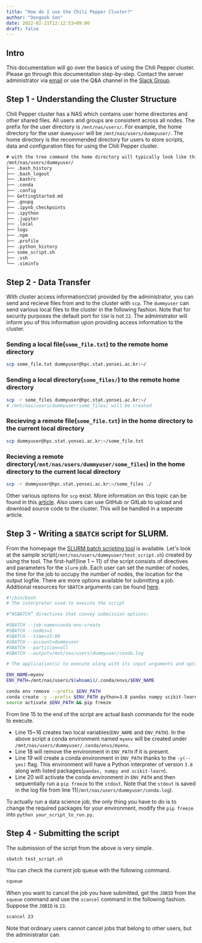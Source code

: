 ```yaml
---
title: "How do I use the Chili Pepper Cluster?"
author: "Dongook Son"
date: 2022-02-21T12:12:53+09:00
draft: false
---
```


## Intro

This documentation will go over the basics of using the Chili Pepper cluster. Please go through this documentation step-by-step. Contact the server administrator via [email](mailto:jm.moon@yonsei.ac.kr) or use the Q&A channel in the [Slack Group](https://yonseidatasci-jnw9112.slack.com).

## Step 1 - Understanding the Cluster Structure

Chili Pepper cluster has a NAS which contains user home directories and other shared files. All users and groups are consistent across all nodes. The prefix for the user directory is `/mnt/nas/users/`. For example, the home directory for the user `dummyuser` will be `/mnt/nas/users/dummyuser/`. The home directory is the recommended directory for users to store scripts, data and configuration files for using the Chili Pepper cluster.

```txt
# with the tree command the home directory will typically look like this
/mnt/nas/users/dummyuser/
├── .bash_history
├── .bash_logout
├── .bashrc
├── .conda
├── .config
├── GettingStarted.md
├── .gnupg
├── .ipynb_checkpoints
├── .ipython
├── .jupyter
├── .local
├── logs
├── .npm
├── .profile
├── .python_history
├── some_script.sh
├── .ssh
└── .viminfo
```

## Step 2 - Data Transfer

With cluster access information(`SSH`) provided by the administrator, you can send and recieve files from and to the cluster with `scp`. The `dummyuser` can send various local files to the cluster in the following fashion. Note that for security purposes the default port for `SSH` is not `22`. The administrator will inform you of this information upon providing access information to the cluster.

### Sending a local file(`some_file.txt`) to the remote home directory

```bash
scp some_file.txt dummyuser@hpc.stat.yonsei.ac.kr:~/
```

### Sending a local directory(`some_files/`) to the remote home directory

```bash
scp -r some_files dummyuser@hpc.stat.yonsei.ac.kr:~/
# /mnt/nas/users/dummyuser/some_files/ will be created
```

### Recieving a remote file(`some_file.txt`) in the home directory to the current local directory

```bash
scp dummyuser@hpc.stat.yonsei.ac.kr:~/some_file.txt
```

### Recieving a remote directory(`/mnt/nas/users/dummyuser/some_files`) in the home directory to the current local directory

```bash
scp -r dummyuser@hpc.stat.yonsei.ac.kr:~/some_files ./
```

Other various options for `scp` exist. More information on this topic can be found in this [article](https://www.pcwdld.com/what-is-scp#wbounce-modal). Also users can use GitHub or GitLab to upload and download source code to the cluster. This will be handled in a seperate article.

## Step 3 - Writing a `SBATCH` script for SLURM.

From the homepage the [SLURM batch scripting tool](https://hpc.stat.yonsei.ac.kr/tools/job-configurator.html) is available. Let's look at the sample script(`/mnt/nas/users/dummyuser/test_script.sh`) created by using the tool. The first-half(line 1 ~ 11) of the script consists of directives and parameters for the `slurm` job. Each user can set the number of nodes, the time for the job to occupy the number of nodes, the location for the output logfile. There are more options available for submitting a job. Additional resources for `SBATCH` arguments can be found [here](https://slurm.schedmd.com/sbatch.html).

```bash
#!/bin/bash
# The interpreter used to execute the script

#“#SBATCH” directives that convey submission options:

#SBATCH --job-name=conda-env-create
#SBATCH --nodes=1
#SBATCH --time=15:00
#SBATCH --account=dummyuser
#SBATCH --partition=all
#SBATCH --output=/mnt/nas/users/dummyuser/conda.log

# The application(s) to execute along with its input arguments and options:

ENV_NAME=myenv
ENV_PATH=/mnt/nas/users/$(whoami)/.conda/envs/$ENV_NAME

conda env remove --prefix $ENV_PATH
conda create -y --prefix $ENV_PATH python=3.8 pandas numpy scikit-learn
source activate $ENV_PATH && pip freeze
```

From line 15 to the end of the script are actual bash commands for the node to execute. 
- Line 15~16  creates two local variables(`ENV_NAME` and `ENV_PATH`). In the above script a conda environment named `myenv` will be created under `/mnt/nas/users/dummyuser/.conda/envs/myenv`. 
- Line 18 will remove the environment in `ENV_PATH` if it is present. 
- Line 19 will create a conda environment in `ENV_PATH` thanks to the `-y(--yes)` flag. This environment will have a Python interpreter of version `3.8` along with listed packages(`pandas, numpy and scikit-learn`).
- Line 20 will activate the conda environment in `ENV_PATH` and then sequentially run a `pip freeze` to the `stdout`. Note that the `stdout` is saved in the log file from line 11(`/mnt/nas/users/dummyuser/conda.log`).

To actually run a data science job, the only thing you have to do is to change the required packages for your environment, modify the `pip freeze` into `python your_script_to_run.py`.

## Step 4 - Submitting the script

The submission of the script from the above is very simple.

```bash
sbatch test_script.sh
```

You can check the current job queue with the following command.

```bash
squeue
```

When you want to cancel the job you have submitted, get the `JOBID` from the `squeue` command and use the `scancel` command in the following fashion. Suppose the `JOBID` is `23`.

```bash
scancel 23
```

Note that ordinary users cannot cancel jobs that belong to other users, but the administrator can.
